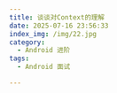```yaml
---
title: 谈谈对Context的理解
date: 2025-07-16 23:56:33
index_img: /img/22.jpg
category:
  - Android 进阶
tags:
  - Android 面试

---
```


